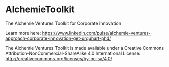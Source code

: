 # AlchemieToolkit
The Alchemie Ventures Toolkit for Corporate Innovation

Learn more here: https://www.linkedin.com/pulse/alchemie-ventures-approach-corporate-innovation-get-urquhart-phd/

The Alchemie Ventures Toolkit is made available under a Creative Commons Attribution-NonCommercial-ShareAlike 4.0 International License: http://creativecommons.org/licenses/by-nc-sa/4.0/
